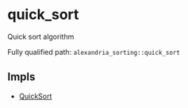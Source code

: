 # quick_sort

Quick sort algorithm

Fully qualified path: `alexandria_sorting::quick_sort`

## Impls

- [QuickSort](./alexandria_sorting-quick_sort-QuickSort.md)

